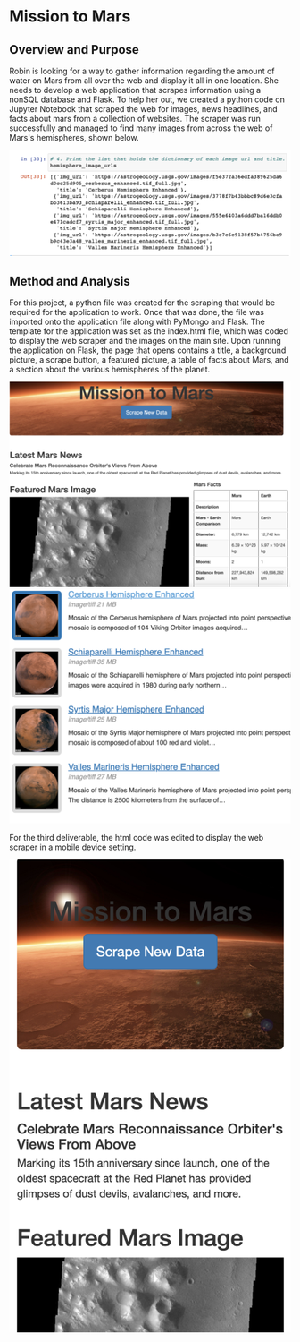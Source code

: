 # Mission to Mars

## Overview and Purpose

Robin is looking for a way to gather information regarding the amount of water on Mars from all over the web and display it all in one location. She needs to develop a web application that scrapes information using a nonSQL database and Flask. To help her out, we created a python code on Jupyter Notebook that scraped the web for images, news headlines, and facts about mars from a collection of websites. The scraper was run successfully and managed to find many images from across the web of Mars's hemispheres, shown below. 

![](hemi_img_urls.png)

## Method and Analysis

For this project, a python file was created for the scraping that would be required for the application to work. Once that was done, the file was imported onto the application file along with PyMongo and Flask. The template for the application was set as the index.html file, which was coded to display the web scraper and the images on the main site. Upon running the application on Flask, the page that opens contains a title, a background picture, a scrape button, a featured picture, a table of facts about Mars, and a section about the various hemispheres of the planet.

![](mars_site.png)
![](hemispheres.png)

For the third deliverable, the html code was edited to display the web scraper in a mobile device setting.

![](mobile.png)
